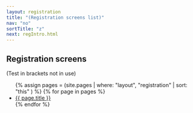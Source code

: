 ```yaml
---
layout: registration
title: "(Registration screens list)"
nav: "no"
sortTitle: "z"
next: regIntro.html
---
```


## Registration screens

(Test in brackets not in use)

<ul>
{% assign pages = (site.pages | where: "layout", "registration" | sort: "this" ) %}
{% for page in pages %}
  <li><a href="{{ page.url | prepend: site.baseurl }}">{{ page.title }}</a></li>
{% endfor %}
</ul>

